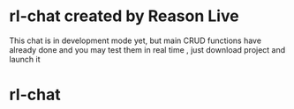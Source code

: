# rl-chat created by Reason Live
This chat is in development mode yet, but main CRUD functions have already done
and you may test them in real time , just download project and launch it
# rl-chat
